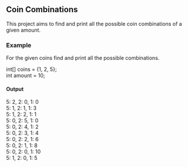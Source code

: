 ## Coin Combinations

This project aims to find and print all the possible coin combinations of a given amount.

### Example

For the given coins find and print all the possible combinations.

int[] coins = {1, 2, 5};  
int amount = 10;  

#### Output

5: 2, 2: 0, 1: 0  
5: 1, 2: 1, 1: 3  
5: 1, 2: 2, 1: 1  
5: 0, 2: 5, 1: 0  
5: 0, 2: 4, 1: 2  
5: 0, 2: 3, 1: 4  
5: 0, 2: 2, 1: 6  
5: 0, 2: 1, 1: 8  
5: 0, 2: 0, 1: 10  
5: 1, 2: 0, 1: 5  
